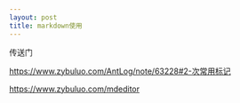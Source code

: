 ```yaml
---
layout: post
title: markdown使用
---
```


传送门

https://www.zybuluo.com/AntLog/note/63228#2-次常用标记  

https://www.zybuluo.com/mdeditor